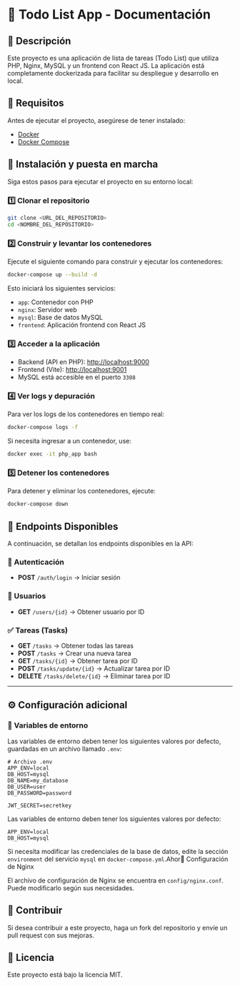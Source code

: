# 📌 Todo List App - Documentación

## 📖 Descripción

Este proyecto es una aplicación de lista de tareas (Todo List) que utiliza PHP, Nginx, MySQL y un frontend con React JS. La
aplicación está completamente dockerizada para facilitar su despliegue y desarrollo en local.

## 🔧 Requisitos

Antes de ejecutar el proyecto, asegúrese de tener instalado:

- [Docker](https://www.docker.com/)
- [Docker Compose](https://docs.docker.com/compose/)

## 🚀 Instalación y puesta en marcha

Siga estos pasos para ejecutar el proyecto en su entorno local:

### 1️⃣ Clonar el repositorio

```sh
git clone <URL_DEL_REPOSITORIO>
cd <NOMBRE_DEL_REPOSITORIO>
```

### 2️⃣ Construir y levantar los contenedores

Ejecute el siguiente comando para construir y ejecutar los contenedores:

```sh
docker-compose up --build -d
```

Esto iniciará los siguientes servicios:

- `app`: Contenedor con PHP
- `nginx`: Servidor web
- `mysql`: Base de datos MySQL
- `frontend`: Aplicación frontend con React JS

### 3️⃣ Acceder a la aplicación

- Backend (API en PHP): [http://localhost:9000](http://localhost:9000)
- Frontend (Vite): [http://localhost:9001](http://localhost:9001)
- MySQL está accesible en el puerto `3308`

### 4️⃣ Ver logs y depuración

Para ver los logs de los contenedores en tiempo real:

```sh
docker-compose logs -f
```

Si necesita ingresar a un contenedor, use:

```sh
docker exec -it php_app bash
```

### 5️⃣ Detener los contenedores

Para detener y eliminar los contenedores, ejecute:

```sh
docker-compose down
```

## 📡 Endpoints Disponibles

A continuación, se detallan los endpoints disponibles en la API:

### 🔐 Autenticación

- **POST** `/auth/login` → Iniciar sesión

### 👤 Usuarios

- **GET** `/users/{id}` → Obtener usuario por ID

### ✅ Tareas (Tasks)

- **GET** `/tasks` → Obtener todas las tareas
- **POST** `/tasks` → Crear una nueva tarea
- **GET** `/tasks/{id}` → Obtener tarea por ID
- **POST** `/tasks/update/{id}` → Actualizar tarea por ID
- **DELETE** `/tasks/delete/{id}` → Eliminar tarea por ID

---
## ⚙️ Configuración adicional

### 🔑 Variables de entorno

Las variables de entorno deben tener los siguientes valores por defecto, guardadas en un archivo llamado `.env`:

```dotenv
# Archivo .env
APP_ENV=local
DB_HOST=mysql
DB_NAME=my_database
DB_USER=user
DB_PASSWORD=password

JWT_SECRET=secretkey
```

Las variables de entorno deben tener los siguientes valores por defecto:

```env
APP_ENV=local
DB_HOST=mysql
```

Si necesita modificar las credenciales de la base de datos, edite la sección `environment` del servicio `mysql`
en `docker-compose.yml`.Ahor📂 Configuración de Nginx

El archivo de configuración de Nginx se encuentra en `config/nginx.conf`. Puede modificarlo según sus necesidades.

## 🤝 Contribuir

Si desea contribuir a este proyecto, haga un fork del repositorio y envíe un pull request con sus mejoras.

## 📜 Licencia

Este proyecto está bajo la licencia MIT.

